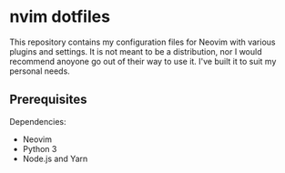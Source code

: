 nvim dotfiles
===============

This repository contains my configuration files for Neovim with various plugins and settings. It is not meant to be a distribution, nor I would recommend anoyone go out of their way to use it. I've built it to suit my personal needs.

Prerequisites
-------------

 Dependencies:

*   Neovim
*   Python 3
*   Node.js and Yarn 
